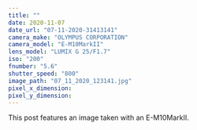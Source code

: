 ```yaml
---
title: ""
date: 2020-11-07
date_url: "07-11-2020-31413141"
camera_make: "OLYMPUS CORPORATION"
camera_model: "E-M10MarkII"
lens_model: "LUMIX G 25/F1.7"
iso: "200"
fnumber: "5.6"
shutter_speed: "800"
image_path: "07_11_2020_123141.jpg"
pixel_x_dimension: 
pixel_y_dimension: 
---
```


This post features an image taken with an E-M10MarkII.